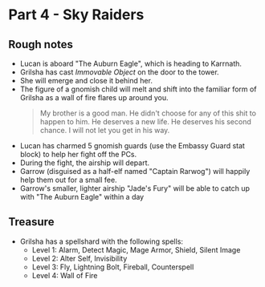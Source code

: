 # Part 4 - Sky Raiders

## Rough notes

- Lucan is aboard "The Auburn Eagle", which is heading to Karrnath.
- Grilsha has cast _Immovable Object_ on the door to the tower.
- She will emerge and close it behind her.
- The figure of a gnomish child will melt and shift into the familiar form of Grilsha as a wall of fire flares up around you.
  > My brother is a good man.
  > He didn't choose for any of this shit to happen to him.
  > He deserves a new life.
  > He deserves his second chance.
  > I will not let you get in his way.
- Lucan has charmed 5 gnomish guards (use the Embassy Guard stat block) to help her fight off the PCs.
- During the fight, the airship will depart.
- Garrow (disguised as a half-elf named "Captain Rarwog") will happily help them out for a small fee.
- Garrow's smaller, lighter airship "Jade's Fury" will be able to catch up with "The Auburn Eagle" within a day

## Treasure

- Grilsha has a spellshard with the following spells:
  - Level 1: Alarm, Detect Magic, Mage Armor, Shield, Silent Image
  - Level 2: Alter Self, Invisibility
  - Level 3: Fly, Lightning Bolt, Fireball, Counterspell
  - Level 4: Wall of Fire
